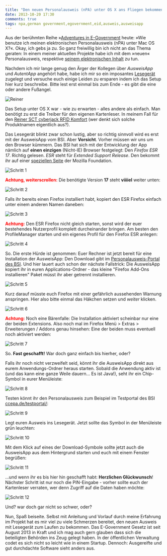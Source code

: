 ```yaml
---
title: "Den neuen Personalausweis (nPA) unter OS X ans Fliegen bekommen"
date: 2013-10-20 17:30
comments: true
tags: npa,german government,egovernment,eid,ausweis,ausweisapp
---
```



Aus der berühmten Reihe »[Adventures in E-Government](https://twitter.com/bascht/status/374817007403016192) heute: 
»Wie benutze ich meinen elektronischen Personalausweis (nPA) unter Mac OS X?«.
Okay, ich gebs ja zu. So ganz freiwillig bin ich nicht an das Thema geraten: In einem meiner aktuellen Projekte habe ich mit dem »neuen« Personalausweis,
respektive [seinem elektronischen Inhalt](https://de.wikipedia.org/wiki/Elektronischer_Personalausweis#Der_elektronische_Personalausweis_.28nPA.29) zu tun.

Nachdem ich mir lange genug den Ärger der Kollegen über *AusweisApp* und *AutentApp* 
angehört habe, habe ich mir so ein imposantes [Lesegerät](http://www.reiner-sct.com/produkte/chipkartenleser/cyberJack_RFID_komfort.html?pEl=7) zugelegt
und versuche euch einige Leiden zu ersparen indem ich das Setup hier kurz beschreibe. Bitte lest erst einmal bis zum Ende - es gibt die eine oder andere Fußangel.

![Reiner](/blog/2013-10-20-neuen-personalausweis-unter-osx-ans-fliegen-bekommen/reiner.jpg)

Das Setup unter OS X war - wie zu erwarten - alles andere als einfach. Man benötigt zu
erst die Treiber für den eigenen Kartenleser. In meinem Fall für den [Reiner SCT cyberjack RFID Komfort](http://www.reiner-sct.com/support/download/treiber-und-software/cyberjack/rfid-komfort-macos.html?grp=kontaktlos)
(wer denkt sich solche Produktnamen eigentlich aus?).

Das Lesegerät blinkt zwar schon lustig, aber so richtig sinnvoll wird es erst
mit der AusweisApp vom BSI. Aber **Vorsicht**. Vorher
müssen wir uns um den Browser kümmern. Das BSI hat sich mit der Entwicklung der
App nämlich auf **einen einzigen** (Nicht-IE) Browser festgelegt: Den *Firefox ESR 17*.
Richtig gelesen. *ESR* steht für *Extended Support Release*. Den bekommt ihr
auf einer [speziellen Seite](http://www.mozilla.org/en-US/firefox/organizations/all.html) der Mozilla Foundation.

![Schritt 1](/blog/2013-10-20-neuen-personalausweis-unter-osx-ans-fliegen-bekommen/npa-installieren-schritt-0.png)

<span style="font-weight: bold; color: red">Achtung, weiterscrollen:</span> Die benötigte Version **17** steht **viiiiel** weiter unten:

![Schritt 2](/blog/2013-10-20-neuen-personalausweis-unter-osx-ans-fliegen-bekommen/npa-installieren-schritt-1.png)

Falls ihr bereits einen Firefox installiert habt, kopiert den ESR Firefox einfach
unter einem anderen Namen daneben:

![Schritt 3](/blog/2013-10-20-neuen-personalausweis-unter-osx-ans-fliegen-bekommen/npa-installieren-schritt-2.png)

<span style="font-weight: bold; color: red">Achtung:</span> Den ESR Firefox nicht gleich starten,
sonst wird der euer bestehendes Nutzerprofil komplett durcheinander bringen. Am besten den ProfileManager
starten und ein eigenes Profil für den Firefox ESR anlegen:

![Schritt 4](/blog/2013-10-20-neuen-personalausweis-unter-osx-ans-fliegen-bekommen/npa-installieren-schritt-3.png)

So. Die erste Hürde ist genommen: Euer Rechner ist jetzt bereit für eine Installation der AusweisApp:
Den Download gibt im [Personalausweis-Portal des BSI](https://www.ausweisapp.bund.de/pweb/filedownload/download_pre.do).
Und hier lauert auch schon der nächste Fallstrick: Die AusweisApp kopiert ihr in euren Applications-Ordner - das kleine
"Firefox Add-Ons installieren" Paket müsst ihr aber getrennt installieren. 

![Schritt 5](/blog/2013-10-20-neuen-personalausweis-unter-osx-ans-fliegen-bekommen/npa-installieren-schritt-4.png)

Kurz darauf müsste euch Firefox mit einer gefährlich aussehenden Warnung anspringen. 
Hier also bitte einmal das Häkchen setzen und *weiter* klicken.

![Schritt 6](/blog/2013-10-20-neuen-personalausweis-unter-osx-ans-fliegen-bekommen/npa-installieren-schritt-6.png)

<span style="font-weight: bold; color: red">Achtung:</span> Noch eine Bärenfalle: Die Installation aktiviert scheinbar 
nur eine der beiden Extensions. Also noch mal im Firefox Menü > Extras > Erweiterungen / Addons genau hinsehen: 
Eine der beiden muss eventuell noch aktiviert werden:

![Schritt 7](/blog/2013-10-20-neuen-personalausweis-unter-osx-ans-fliegen-bekommen/npa-installieren-schritt-7.png)

So. **Fast geschafft!** War doch ganz einfach bis hierher, oder?

Falls ihr noch nicht verzweifelt seid, könnt ihr die AusweisApp direkt aus eurem Anwendungs-Ordner heraus starten. 
Sobald die Anwendung aktiv ist (und das kann eine ganze Weile dauern… Es ist Java!), seht ihr ein Chip-Symbol in eurer Menüleiste:

![Schritt 8](/blog/2013-10-20-neuen-personalausweis-unter-osx-ans-fliegen-bekommen/npa-installieren-schritt-9.png)

Testen könnt ihr den Personalausweis zum Beispiel im Testportal des BSI [ccepa.de/testportal/](https://www.ccepa.de/testportal/):

![Schritt 9](/blog/2013-10-20-neuen-personalausweis-unter-osx-ans-fliegen-bekommen/npa-installieren-schritt-8.png)

Legt euren Ausweis ins Lesegerät. Jetzt sollte das Symbol in der Menüleiste grün leuchten:

![Schritt 10](/blog/2013-10-20-neuen-personalausweis-unter-osx-ans-fliegen-bekommen/npa-installieren-schritt-11.png)

Mit dem Klick auf eines der Download-Symbole sollte jetzt auch die AusweisApp aus dem Hintergrund
starten und euch mit einem Fenster begrüßen:

![Schritt 11](/blog/2013-10-20-neuen-personalausweis-unter-osx-ans-fliegen-bekommen/npa-installieren-schritt-10.png)

…und wenn ihr es bis hier hin geschafft habt: **Herzlichen Glückwunsch**! Nächster Schritt ist nur noch die PIN-Eingabe - 
vorher sollte euch der Kartenleser verraten, wer denn Zugriff auf die Daten haben möchte:

![Schritt 12](/blog/2013-10-20-neuen-personalausweis-unter-osx-ans-fliegen-bekommen/reiner-mit-ausweis.jpg)

Und? war doch gar nicht so schwer, oder?

Nun, Spaß beiseite. Selbst mit Anleitung und Vorlauf durch meine Erfahrung im
Projekt hat es mir viel zu viele Schmerzen bereitet, den neuen Ausweis mit
Lesegerät zum Laufen zu bekommen. Das E-Government Gesetz ist seit August 2013
in Kraft und ich mag auch gern glauben dass sich die beteiligten Behörden ins
Zeug gelegt haben. In der öffentlichen Verwaltung codet es sich nicht so leicht
wie in einem Startup. Dennoch: Ausgereifte und gut durchdachte Software sieht anders aus.

